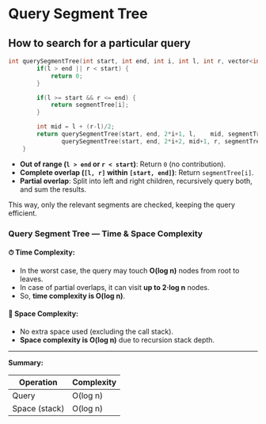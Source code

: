 # Query Segment Tree

## How to search for a particular query


```cpp
int querySegmentTree(int start, int end, int i, int l, int r, vector<int>& segmentTree) {
        if(l > end || r < start) {
            return 0;
        }

        if(l >= start && r <= end) {
            return segmentTree[i];
        }

        int mid = l + (r-l)/2;
        return querySegmentTree(start, end, 2*i+1, l,    mid, segmentTree) +
               querySegmentTree(start, end, 2*i+2, mid+1, r, segmentTree);
    }
```

* **Out of range (`l > end` or `r < start`)**: Return `0` (no contribution).
* **Complete overlap (`[l, r]` within `[start, end]`)**: Return `segmentTree[i]`.
* **Partial overlap**: Split into left and right children, recursively query both, and sum the results.

This way, only the relevant segments are checked, keeping the query efficient.

### Query Segment Tree — Time & Space Complexity

#### ⏱ Time Complexity:

* In the worst case, the query may touch **O(log n)** nodes from root to leaves.
* In case of partial overlaps, it can visit **up to 2·log n** nodes.
* So, **time complexity is O(log n)**.

#### 💾 Space Complexity:

* No extra space used (excluding the call stack).
* **Space complexity is O(log n)** due to recursion stack depth.

---

**Summary:**

| Operation     | Complexity |
| ------------- | ---------- |
| Query         | O(log n)   |
| Space (stack) | O(log n)   |
